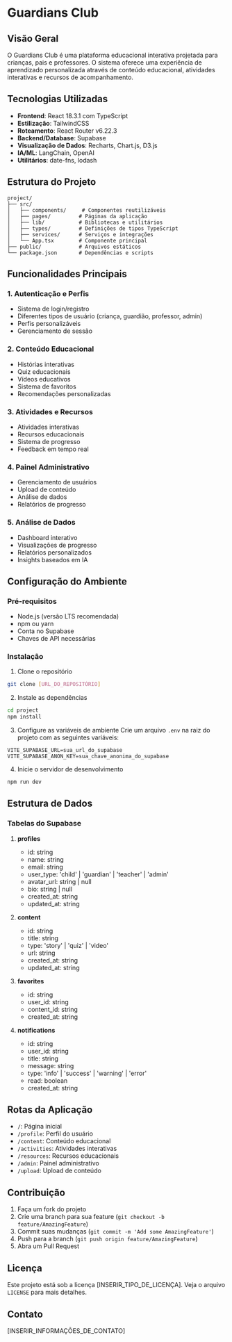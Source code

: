 # Guardians Club

## Visão Geral
O Guardians Club é uma plataforma educacional interativa projetada para crianças, pais e professores. O sistema oferece uma experiência de aprendizado personalizada através de conteúdo educacional, atividades interativas e recursos de acompanhamento.

## Tecnologias Utilizadas
- **Frontend**: React 18.3.1 com TypeScript
- **Estilização**: TailwindCSS
- **Roteamento**: React Router v6.22.3
- **Backend/Database**: Supabase
- **Visualização de Dados**: Recharts, Chart.js, D3.js
- **IA/ML**: LangChain, OpenAI
- **Utilitários**: date-fns, lodash

## Estrutura do Projeto
```
project/
├── src/
│   ├── components/     # Componentes reutilizáveis
│   ├── pages/         # Páginas da aplicação
│   ├── lib/           # Bibliotecas e utilitários
│   ├── types/         # Definições de tipos TypeScript
│   ├── services/      # Serviços e integrações
│   └── App.tsx        # Componente principal
├── public/            # Arquivos estáticos
└── package.json       # Dependências e scripts
```

## Funcionalidades Principais

### 1. Autenticação e Perfis
- Sistema de login/registro
- Diferentes tipos de usuário (criança, guardião, professor, admin)
- Perfis personalizáveis
- Gerenciamento de sessão

### 2. Conteúdo Educacional
- Histórias interativas
- Quiz educacionais
- Vídeos educativos
- Sistema de favoritos
- Recomendações personalizadas

### 3. Atividades e Recursos
- Atividades interativas
- Recursos educacionais
- Sistema de progresso
- Feedback em tempo real

### 4. Painel Administrativo
- Gerenciamento de usuários
- Upload de conteúdo
- Análise de dados
- Relatórios de progresso

### 5. Análise de Dados
- Dashboard interativo
- Visualizações de progresso
- Relatórios personalizados
- Insights baseados em IA

## Configuração do Ambiente

### Pré-requisitos
- Node.js (versão LTS recomendada)
- npm ou yarn
- Conta no Supabase
- Chaves de API necessárias

### Instalação
1. Clone o repositório
```bash
git clone [URL_DO_REPOSITÓRIO]
```

2. Instale as dependências
```bash
cd project
npm install
```

3. Configure as variáveis de ambiente
Crie um arquivo `.env` na raiz do projeto com as seguintes variáveis:
```
VITE_SUPABASE_URL=sua_url_do_supabase
VITE_SUPABASE_ANON_KEY=sua_chave_anonima_do_supabase
```

4. Inicie o servidor de desenvolvimento
```bash
npm run dev
```

## Estrutura de Dados

### Tabelas do Supabase
1. **profiles**
   - id: string
   - name: string
   - email: string
   - user_type: 'child' | 'guardian' | 'teacher' | 'admin'
   - avatar_url: string | null
   - bio: string | null
   - created_at: string
   - updated_at: string

2. **content**
   - id: string
   - title: string
   - type: 'story' | 'quiz' | 'video'
   - url: string
   - created_at: string
   - updated_at: string

3. **favorites**
   - id: string
   - user_id: string
   - content_id: string
   - created_at: string

4. **notifications**
   - id: string
   - user_id: string
   - title: string
   - message: string
   - type: 'info' | 'success' | 'warning' | 'error'
   - read: boolean
   - created_at: string

## Rotas da Aplicação
- `/`: Página inicial
- `/profile`: Perfil do usuário
- `/content`: Conteúdo educacional
- `/activities`: Atividades interativas
- `/resources`: Recursos educacionais
- `/admin`: Painel administrativo
- `/upload`: Upload de conteúdo

## Contribuição
1. Faça um fork do projeto
2. Crie uma branch para sua feature (`git checkout -b feature/AmazingFeature`)
3. Commit suas mudanças (`git commit -m 'Add some AmazingFeature'`)
4. Push para a branch (`git push origin feature/AmazingFeature`)
5. Abra um Pull Request

## Licença
Este projeto está sob a licença [INSERIR_TIPO_DE_LICENÇA]. Veja o arquivo `LICENSE` para mais detalhes.

## Contato
[INSERIR_INFORMAÇÕES_DE_CONTATO] 
